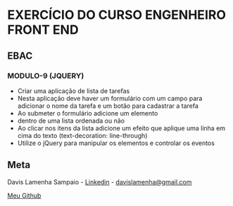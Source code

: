 # EXERCÍCIO DO CURSO ENGENHEIRO FRONT END

## EBAC

### MODULO-9 (JQUERY)

- Criar uma aplicação de lista de tarefas
- Nesta aplicação deve haver um formulário com um campo para adicionar o nome da tarefa e um botão para cadastrar a tarefa
- Ao submeter o formulário adicione um elemento <li> dentro de uma lista ordenada ou não
- Ao clicar nos itens da lista adicione um efeito que aplique uma linha em cima do texto (text-decoration: line-through)
- Utilize o jQuery para manipular os elementos e controlar os eventos

## Meta

Davis Lamenha Sampaio - [Linkedin](https://www.linkedin.com/in/davislamenha/) - davislamenha@gmail.com

[Meu Github](https://github.com/davislamenha)
